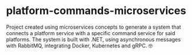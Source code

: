 # platform-commands-microservices
 Project created using microservices concepts to generate a system that connects a platform service with a specific command service for said platforms. The system is built with .NET, using asynchronous messages with RabbitMQ, integrating Docker, Kubernetes and gRPC. 🤓
